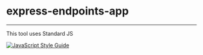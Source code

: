 # express-endpoints-app

-----

This tool uses Standard JS

[![JavaScript Style Guide](https://cdn.rawgit.com/standard/standard/master/badge.svg)](https://github.com/standard/standard)